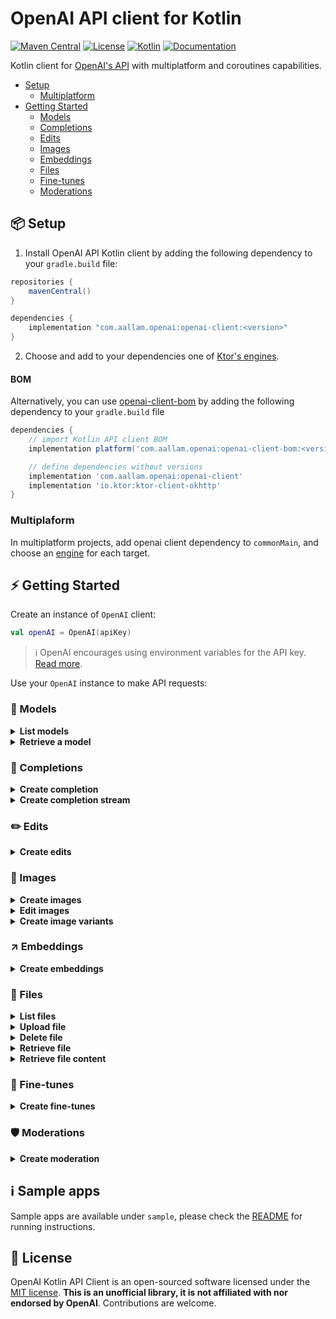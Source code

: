 # OpenAI API client for Kotlin

[![Maven Central](https://img.shields.io/maven-central/v/com.aallam.openai/openai-client?color=blue&label=Download)](https://search.maven.org/artifact/com.aallam.openai/openai-client)
[![License](https://img.shields.io/github/license/Aallam/openai-kotlin?color=yellow)](LICENSE.md)
[![Kotlin](https://img.shields.io/badge/kotlin-1.8.10-a97bff.svg?logo=kotlin)](https://kotlinlang.org/docs/releases.html#release-details)
[![Documentation](https://img.shields.io/badge/docs-openai--kotlin-blueviolet)](https://mouaad.aallam.com/openai-kotlin/)

Kotlin client for [OpenAI's API](https://beta.openai.com/docs/api-reference) with multiplatform and coroutines
capabilities.

- [Setup](#setup)
  - [Multiplatform](#multiplatform)
- [Getting Started](#-getting-started)
  - [Models](#-models)
  - [Completions](#-completions)
  - [Edits](#-edits)
  - [Images](#-images)
  - [Embeddings](#-embeddings)
  - [Files](#-files)
  - [Fine-tunes](#-fine-tunes)
  - [Moderations](#-moderations)

## 📦 Setup

1. Install OpenAI API Kotlin client by adding the following dependency to your `gradle.build` file:

```groovy
repositories {
    mavenCentral()
}

dependencies {
    implementation "com.aallam.openai:openai-client:<version>"
}
```

2. Choose and add to your dependencies one of [Ktor's engines](https://ktor.io/docs/http-client-engines.html).

#### BOM

Alternatively, you can use [openai-client-bom](/openai-client-bom)  by adding the following dependency to your `gradle.build` file

```groovy
dependencies {
    // import Kotlin API client BOM
    implementation platform('com.aallam.openai:openai-client-bom:<version>')

    // define dependencies without versions
    implementation 'com.aallam.openai:openai-client'
    implementation 'io.ktor:ktor-client-okhttp'
}
```

### Multiplaform

In multiplatform projects, add openai client dependency to `commonMain`, and choose
an [engine](https://ktor.io/docs/http-client-engines.html) for each target.

## ⚡️ Getting Started

Create an instance of `OpenAI` client:

```kotlin
val openAI = OpenAI(apiKey)
```

> ℹ️ OpenAI encourages using environment variables for the API key. [Read more](https://help.openai.com/en/articles/5112595-best-practices-for-api-key-safety).

Use your `OpenAI` instance to make API requests:


### 🧠 Models

<details>
  <summary><strong>List models</strong></summary>

```kotlin
val models: List<Model> = openAI.models()
```

</details>

<details>
  <summary><strong>Retrieve a model</strong></summary>

```kotlin
val id = ModelId("text-ada-001")
val model: Model = openAI.model(id)
```

</details>    

    
### 📝 Completions

<details>
  <summary><strong>Create completion</strong></summary>

```kotlin
val completionRequest = CompletionRequest(
    model = ModelId("text-ada-001"),
    prompt = "Somebody once told me the world is gonna roll me",
    echo = true
)
val completion: TextCompletion = openAI.completion(Ada, completionRequest)
```

</details>    

<details>
  <summary><strong>Create completion stream</strong></summary>

```kotlin
val request = CompletionRequest(
    model = ModelId("text-davinci-002"),
    prompt = "Once upon a time",
    maxTokens = 5,
    temperature = 1.0,
    topP = 1.0,
    n = 1,
    stop = listOf("\n"),
)
val completions: Flow<TextCompletion> = openAI.completions(request)
```

</details>     

### ✏️ Edits

<details>
  <summary><strong>Create edits</strong></summary>

```kotlin
val edit = openAI.edit(
    request = EditsRequest(
        model = ModelId("text-davinci-edit-001"),
        input = "What day of the wek is it?",
        instruction = "Fix the spelling mistakes"
    )
)
```

</details>

    
### 🎨 Images

<details>
  <summary><strong>Create images</strong></summary>

````kotlin
val images = openAI.imageURL( // or openAI.imageJSON
    creation = ImageCreation(
        prompt = "A cute baby sea otter",
        n = 2,
        size = ImageSize.is1024x1024
    )
)
````

</details>

<details>
  <summary><strong>Edit images</strong></summary>

````kotlin
val images = openAI.imageURL( // or openAI.imageJSON
    edit = ImageEdit(
        image = FileSource(name = "<filename>", source = imageSource),
        mask = FileSource(name = "<filename>", source = maskSource),
        prompt = "a sunlit indoor lounge area with a pool containing a flamingo",
        n = 1,
        size = ImageSize.is1024x1024
    )
)
````

</details>

<details>
  <summary><strong>Create image variants</strong></summary>

````kotlin
val images = openAI.imageURL( // or openAI.imageJSON
    variation = ImageVariation(
        image = FileSource(name = "<filename>", source = imageSource),
        n = 1,
        size = ImageSize.is1024x1024
    )
)
````

</details>

### ↗️ Embeddings

<details>
  <summary><strong>Create embeddings</strong></summary>

````kotlin
val embeddings = openAI.embeddings(
    request = EmbeddingRequest(
        model = ModelId("text-similarity-babbage-001"),
        input = listOf("The food was delicious and the waiter...")
    )
)
````

</details>

    
### 📄 Files

<details>
  <summary><strong>List files</strong></summary>

````kotlin
val files = openAI.files()
````

</details>

<details>
  <summary><strong>Upload file</strong></summary>

````kotlin
val file = openAI.file(
    request = FileUpload(
        file = source,
        purpose = Purpose("fine-tune")
    )
)
````

</details>

<details>
  <summary><strong>Delete file</strong></summary>

````kotlin
openAI.delete(fileId)
````

</details>

<details>
  <summary><strong>Retrieve file</strong></summary>

````kotlin
val file = openAI.file(fileId)
````

</details>

<details>
  <summary><strong>Retrieve file content</strong></summary>

````kotlin
val bytes = openAI.download(fileId)
````

</details>

### 🔧 Fine-tunes

<details>
  <summary><strong>Create fine-tunes</strong></summary>

````kotlin
val fineTune = openAI.fineTune(
    request = FineTuneRequest(
        trainingFile = trainingFile,
        model = ModelId("ada")
    )
)
````

</details>
 

### 🛡 Moderations

<details>
  <summary><strong>Create moderation</strong></summary>

````kotlin
val moderation = openAI.moderations(
    request = ModerationRequest(
        input = "I want to kill them."
    )
)
````

</details>


## ℹ️ Sample apps

Sample apps are available under `sample`, please check the [README](sample/README.md) for running instructions.

## 📄 License

OpenAI Kotlin API Client is an open-sourced software licensed under the [MIT license](LICENSE.md).
**This is an unofficial library, it is not affiliated with nor endorsed by OpenAI**. Contributions are welcome.
